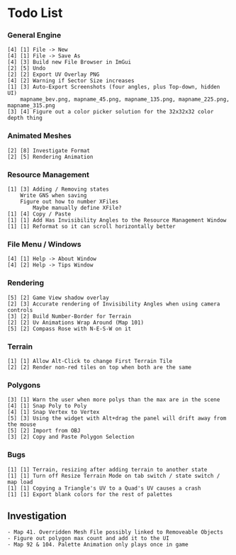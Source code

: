 ﻿# Todo List

### General Engine

    [4] [1] File -> New
    [4] [1] File -> Save As
    [4] [3] Build new File Browser in ImGui
    [2] [5] Undo
    [2] [2] Export UV Overlay PNG 
    [4] [2] Warning if Sector Size increases
    [1] [3] Auto-Export Screenshots (four angles, plus Top-down, hidden UI)
        mapname_bev.png, mapname_45.png, mapname_135.png, mapname_225.png, mapname_315.png
    [3] [4] Figure out a color picker solution for the 32x32x32 color depth thing

### Animated Meshes

    [2] [8] Investigate Format
    [2] [5] Rendering Animation

### Resource Management

    [1] [3] Adding / Removing states
        Write GNS when saving
        Figure out how to number XFiles
            Maybe manually define XFile?
    [1] [4] Copy / Paste
    [1] [1] Add Has Invisibility Angles to the Resource Management Window
    [1] [1] Reformat so it can scroll horizontally better

### File Menu / Windows

    [4] [1] Help -> About Window
    [4] [2] Help -> Tips Window

### Rendering

    [5] [2] Game View shadow overlay
    [2] [3] Accurate rendering of Invisibility Angles when using camera controls
    [3] [2] Build Number-Border for Terrain
    [2] [2] Uv Animations Wrap Around (Map 101)
    [5] [2] Compass Rose with N-E-S-W on it

### Terrain

    [1] [1] Allow Alt-Click to change First Terrain Tile
    [2] [2] Render non-red tiles on top when both are the same

### Polygons

    [3] [1] Warn the user when more polys than the max are in the scene
    [4] [1] Snap Poly to Poly
    [4] [1] Snap Vertex to Vertex
    [5] [3] Using the widget with Alt+drag the panel will drift away from the mouse
    [5] [2] Import from OBJ
    [3] [2] Copy and Paste Polygon Selection 

### Bugs

    [1] [1] Terrain, resizing after adding terrain to another state
    [1] [1] Turn off Resize Terrain Mode on tab switch / state switch / map load
    [1] [1] Copying a Triangle's UV to a Quad's UV causes a crash
    [1] [1] Export blank colors for the rest of palettes

## Investigation

    - Map 41. Overridden Mesh File possibly linked to Removeable Objects
    - Figure out polygon max count and add it to the UI
    - Map 92 & 104. Palette Animation only plays once in game